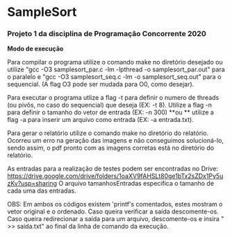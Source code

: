 # SampleSort
### Projeto 1 da disciplina de Programação Concorrente 2020

**Modo de execução** 

Para compilar o programa utilize o comando make no diretório desejado ou utilize "gcc -O3 samplesort_par.c -lm -lpthread -o samplesort_par.out" para o paralelo e "gcc -O3 samplesort_seq.c -lm -o samplesort_seq.out" para o sequencial. (A flag O3 pode ser mudada para O0, como desejar).

Para executar o programa utlize a flag -t para definir o numero de threads (ou pivôs, no caso do sequencial) que deseja (EX: -t 8).
Utilize a flag -n para definir o tamanho do vetor de entrada (EX: -n 300) 
**ou **
utilize a flag -a para inserir um arquivo como entrada (EX: -a entrada.txt).

Para gerar o relatório utilize o comando make no diretório do relatório. Ocorreu um erro na geração das imagens e não conseguimos solucioná-lo, sendo assim, o pdf pronto com as imagens corretas está no diretório do relatório.

As entradas para a realização de testes podem ser encontradas no Drive: <https://drive.google.com/drive/folders/1oaXV9fAHSLt80ge1bTx2sZDx1Py5uzKv?usp=sharing>
O arquivo tamanhosEntradas especifica o tamanho de cada uma das entradas.

OBS: Em ambos os códigos existem 'printf's comentados, estes mostram o vetor original e o ordenado. Caso queira verificar a saída descomente-os. Caso queira redirecionar a saída para um arquivo, descomente-os e insira " >> saida.txt" ao final da linha de comando da execução.
